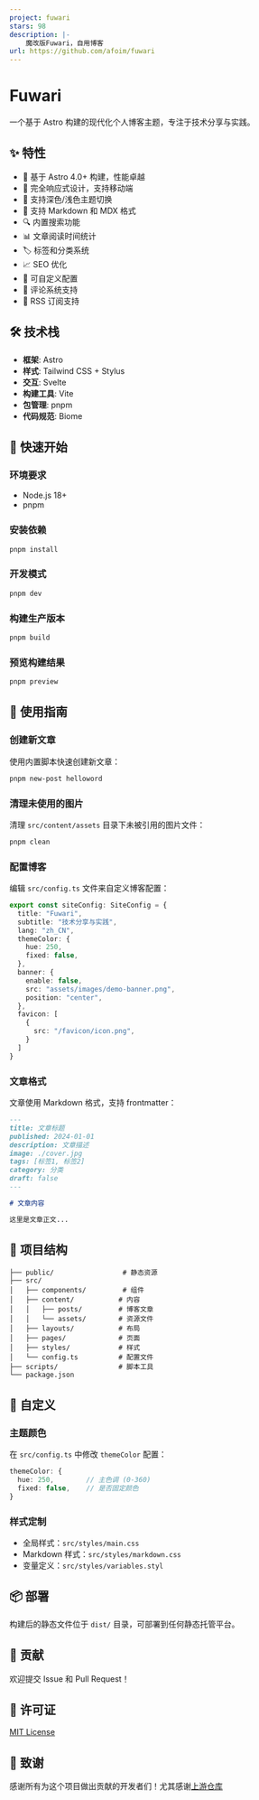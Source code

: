 ```yaml
---
project: fuwari
stars: 98
description: |-
    魔改版Fuwari，自用博客
url: https://github.com/afoim/fuwari
---
```


# Fuwari

一个基于 Astro 构建的现代化个人博客主题，专注于技术分享与实践。

## ✨ 特性

- 🚀 基于 Astro 4.0+ 构建，性能卓越
- 📱 完全响应式设计，支持移动端
- 🌙 支持深色/浅色主题切换
- 📝 支持 Markdown 和 MDX 格式
- 🔍 内置搜索功能
- 📊 文章阅读时间统计
- 🏷️ 标签和分类系统
- 📈 SEO 优化
- 🎨 可自定义配置
- 💬 评论系统支持
- 📡 RSS 订阅支持

## 🛠️ 技术栈

- **框架**: Astro
- **样式**: Tailwind CSS + Stylus
- **交互**: Svelte
- **构建工具**: Vite
- **包管理**: pnpm
- **代码规范**: Biome

## 🚀 快速开始

### 环境要求

- Node.js 18+
- pnpm

### 安装依赖

```bash
pnpm install
```

### 开发模式

```bash
pnpm dev
```

### 构建生产版本

```bash
pnpm build
```

### 预览构建结果

```bash
pnpm preview
```

## 📝 使用指南

### 创建新文章

使用内置脚本快速创建新文章：

```bash
pnpm new-post helloword
```

### 清理未使用的图片

清理 `src/content/assets` 目录下未被引用的图片文件：

```bash
pnpm clean
```

### 配置博客

编辑 `src/config.ts` 文件来自定义博客配置：

```typescript
export const siteConfig: SiteConfig = {
  title: "Fuwari",
  subtitle: "技术分享与实践",
  lang: "zh_CN",
  themeColor: {
    hue: 250,
    fixed: false,
  },
  banner: {
    enable: false,
    src: "assets/images/demo-banner.png",
    position: "center",
  },
  favicon: [
    {
      src: "/favicon/icon.png",
    }
  ]
}
```

### 文章格式

文章使用 Markdown 格式，支持 frontmatter：

```markdown
---
title: 文章标题
published: 2024-01-01
description: 文章描述
image: ./cover.jpg
tags: [标签1, 标签2]
category: 分类
draft: false
---

# 文章内容

这里是文章正文...
```

## 📁 项目结构

```
├── public/                 # 静态资源
├── src/
│   ├── components/         # 组件
│   ├── content/           # 内容
│   │   ├── posts/         # 博客文章
│   │   └── assets/        # 资源文件
│   ├── layouts/           # 布局
│   ├── pages/             # 页面
│   ├── styles/            # 样式
│   └── config.ts          # 配置文件
├── scripts/               # 脚本工具
└── package.json
```

## 🎨 自定义

### 主题颜色

在 `src/config.ts` 中修改 `themeColor` 配置：

```typescript
themeColor: {
  hue: 250,        // 主色调 (0-360)
  fixed: false,    // 是否固定颜色
}
```

### 样式定制

- 全局样式：`src/styles/main.css`
- Markdown 样式：`src/styles/markdown.css`
- 变量定义：`src/styles/variables.styl`

## 📦 部署

构建后的静态文件位于 `dist/` 目录，可部署到任何静态托管平台。

## 🤝 贡献

欢迎提交 Issue 和 Pull Request！

## 📄 许可证

[MIT License](LICENSE)

## 🙏 致谢

感谢所有为这个项目做出贡献的开发者们！尤其感谢[上游仓库](https://github.com/saicaca/fuwari)

